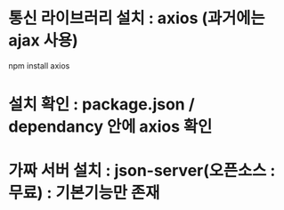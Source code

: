 # 통신 라이브러리 설치 : axios (과거에는 ajax 사용)
npm install axios

# 설치 확인 : package.json / dependancy 안에 axios 확인

# 가짜 서버 설치 : json-server(오픈소스 : 무료) : 기본기능만 존재